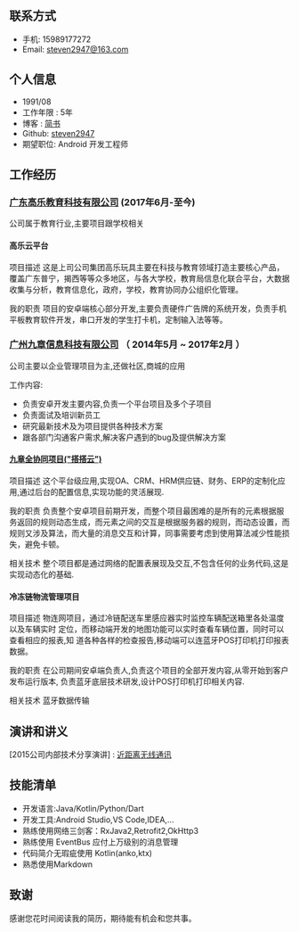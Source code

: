 
## 联系方式

* 手机: 15989177272
* Email: steven2947@163.com

## 个人信息

* 1991/08
* 工作年限 : 5年
* 博客 : [简书](https://www.jianshu.com/u/cce7064ee2f6)
* Github: [steven2947](https://github.com/steven2947)
* 期望职位: Android 开发工程师

## 工作经历

### [广东高乐教育科技有限公司](https://www.xxzyjy.com/)  (2017年6月-至今)

公司属于教育行业,主要项目跟学校相关

#### 高乐云平台

项目描述
这是上司公司集团高乐玩具主要在科技与教育领域打造主要核心产品，覆盖广东普宁，揭西等等众多地区，与各大学校，教育局信息化联合平台，大数据收集与分析，教育信息化，政府，学校，教育协同办公组织化管理。

我的职责
项目的安卓端核心部分开发,主要负责硬件广告牌的系统开发，负责手机平板教育软件开发，串口开发的学生打卡机，定制输入法等等。

### [广州九章信息科技有限公司](http://www.jiuzhang.net/)  （ 2014年5月 ~ 2017年2月 ）

公司主要以企业管理项目为主,还做社区,商城的应用

工作内容:
* 负责安卓开发主要内容,负责一个平台项目及多个子项目
* 负责面试及培训新员工
* 研究最新技术及为项目提供各种技术方案
* 跟各部门沟通客户需求,解决客户遇到的bug及提供解决方案


#### [九章全协同项目("搭搭云")](http://www.wandoujia.com/apps/com.jz.bpm)

项目描述
这个平台级应用,实现OA、CRM、HRM供应链、财务、ERP的定制化应用,通过后台的配置信息,实现功能的灵活展现.

我的职责
负责整个安卓项目前期开发，而整个项目最困难的是所有的元素根据服务返回的规则动态生成，而元素之间的交互是根据服务器的规则，而动态设置，而规则又涉及算法，而大量的消息交互和计算，同事需要考虑到使用算法减少性能损失，避免卡顿。

相关技术
整个项目都是通过网络的配置表展现及交互,不包含任何的业务代码,这是实现动态化的基础.

#### 冷冻链物流管理项目

项目描述
物连网项目，通过冷链配送车里感应器实时监控车辆配送箱里各处温度以及车辆实时 定位，而移动端开发的地图功能可以实时查看车辆位置，同时可以查看相应的报表,知 道各种各样的检查报告,移动端可以连蓝牙POS打印机打印报表数据。

我的职责
在公司期间安卓端负责人,负责这个项目的全部开发内容,从零开始到客户发布运行版本, 负责蓝牙底层技术研发,设计POS打印机打印相关内容.

相关技术
蓝牙数据传输

## 演讲和讲义

[2015公司内部技术分享演讲] : [近距离无线通讯](https://pan.baidu.com/s/1jBd1CmEfB1NAKhZ7veGq2A#list/path=%2F)

## 技能清单

* 开发语言:Java/Kotlin/Python/Dart
* 开发工具:Android Studio,VS Code,IDEA,...
* 熟练使用网络三剑客：RxJava2,Retrofit2,OkHttp3
* 熟练使用 EventBus 应付上万级别的消息管理
* 代码简介无瑕疵使用 Kotlin(anko,ktx)
* 熟悉使用Markdown



## 致谢

感谢您花时间阅读我的简历，期待能有机会和您共事。




